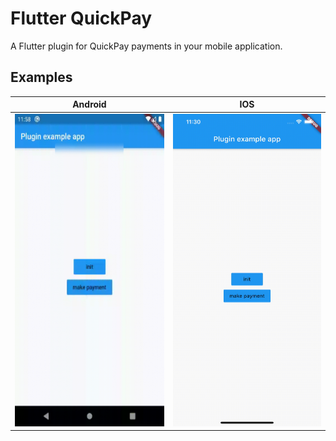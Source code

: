 # Flutter QuickPay

A Flutter plugin for QuickPay payments in your mobile application.

## Examples

 Android                   |  IOS
:-------------------------:|:-------------------------:
<img src="https://github.com/Oleksandr32/flutter-QuickPay/raw/master/gifs/android.gif" width="250" height="500">  |  <img src="https://github.com/Oleksandr32/flutter-QuickPay/raw/master/gifs/ios.gif" width="250" height="500">